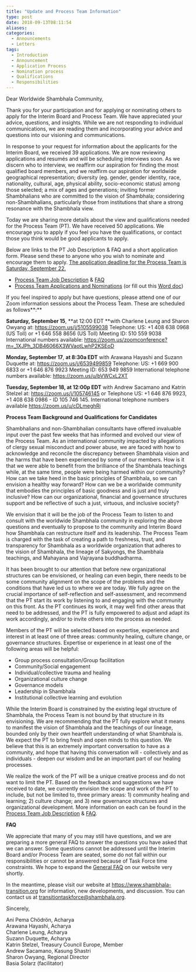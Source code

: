 ```yaml
---
title: "Update and Process Team Information"
type: post
date: 2018-09-13T08:11:54
aliases:
categories:
  - Announcements
  - Letters
tags:
  - Introduction
  - Announcement
  - Application Process
  - Nomination process
  - Qualifications
  - Responsibilities
---
```


Dear Worldwide Shambhala Community,

Thank you for your participation and for applying or nominating others to apply for the Interim Board and Process Team. We have appreciated your advice, questions, and insights. While we are not responding to individual communications, we are reading them and incorporating your advice and questions into our visioning and communications.

In response to your request for information about the applicants for the Interim Board, we received 39 applications. We are now reviewing applications and resumés and will be scheduling interviews soon. As we discern who to interview, we reaffirm our aspiration for finding the most qualified board members, and we reaffirm our aspiration for worldwide geographical representation; diversity (eg. gender, gender identity, race, nationality, cultural, age, physical ability, socio-economic status) among those selected; a mix of ages and generations; inviting former Shambhalians who are committed to the vision of Shambhala; considering non-Shambhalians, particularly those from institutions that share a strong resonance with the Shambhala view.

Today we are sharing more details about the view and qualifications needed for the Process Team (PT). We have received 50 applications. We encourage you to apply if you feel you have the qualifications, or contact those you think would be good applicants to apply.

Below are links to the PT Job Description & FAQ and a short application form. Please send these to anyone who you wish to nominate and encourage them to apply. <span style="text-decoration:underline;">The application deadline for the Process Team is Saturday, September 22.</span>

*   [Process Team Job Description](https://www.shambhala-transition.org/blog/process-team-job-description/) & [FAQ](https://www.shambhala-transition.org/info/process-team-faq/)
*   [Process Team Applications and Nominations](https://goo.gl/forms/utiAwRQOjIOKhF7h2) (or fill out this [Word doc](https://shambhala-transition.org/NOMINATION%20AND%20APPLICATION%20FORM%20FOR%20PT.docx))

If you feel inspired to apply but have questions, please attend one of our Zoom information sessions about the Process Team. These are scheduled as follows**:**

**Saturday, September 15**, **at 12:00 EDT **with Charlene Leung and Sharon Owyang at: https://zoom.us/j/5105599038 Telephone: US: +1 408 638 0968 (US Toll) or +1 646 558 8656 (US Toll) Meeting ID: 510 559 9038 International numbers available: https://zoom.us/zoomconference?m=_1XJPh_3DB46066X3WVaotLwhP2KSEoD

**Monday, September 17**, **at 8:30a EDT** with Arawana Hayashi and Suzann Duquette at: https://zoom.us/j/6539499859  Telephone: US: +1 669 900 6833  or +1 646 876 9923  Meeting ID: 653 949 9859 International telephone numbers available: https://zoom.us/u/bVWCxL2XT

**Tuesday, September 18, at 12:00p EDT** with Andrew Sacamano and Katrin Stelzel at: https://zoom.us/j/105746145 or Telephone US: +1 646 876 9923,  +1 408 638 0986 - ID 105 746 145.  International telephone numbers available https://zoom.us/u/cDLmeghRi

**Process Team Background and Qualifications for Candidates**

Shambhalians and non-Shambhalian consultants have offered invaluable input over the past few weeks that has informed and evolved our view of the Process Team. As an international community impacted by allegations of clergy sexual misconduct and power abuse, we are faced with how to acknowledge and reconcile the discrepancy between Shambhala vision and the harms that have been experienced by some of our members. How is it that we were able to benefit from the brilliance of the Shambhala teachings while, at the same time, people were being harmed within our community? How can we take heed in the basic principles of Shambhala, so we can envision a healthy way forward? How can we be a worldwide community that embodies the principles of basic goodness and is just and truly inclusive? How can our organizational, financial and governance structures support and be reflective of such a just, virtuous, and inclusive society?

We envision that it will be the job of the Process Team to listen to and consult with the worldwide Shambhala community in exploring the above questions and eventually to propose to the community and Interim Board how Shambhala can restructure itself and its leadership. The Process Team is charged with the task of creating a path to freshness, trust, and transparency for Shambhala as a worldwide organization that adheres to the vision of Shambhala, the lineage of Sakyongs, the Shambhala teachings, and Mahayana and Vajrayana buddhadharma.

It has been brought to our attention that before new organizational structures can be envisioned, or healing can even begin, there needs to be some community alignment on the scope of the problems and the conditions that have led us to where we are today. We fully agree on the crucial importance of self-reflection and self-assessment, and recommend that the PT start its work by listening to and engaging with the community on this front. As the PT continues its work, it may well find other areas that need to be addressed, and the PT is fully empowered to adjust and adapt its work accordingly, and/or to invite others into the process as needed.

Members of the PT will be selected based on expertise, experience and interest in at least one of three areas: community healing, culture change, or governance structures. Expertise or experience in at least one of the following areas will be helpful:

*   Group process consultation/Group facilitation
*   Community/Social engagement
*   Individual/collective trauma and healing
*   Organizational culture change
*   Governance models
*   Leadership in Shambhala
*   Institutional collective learning and evolution

While the Interim Board is constrained by the existing legal structure of Shambhala, the Process Team is not bound by that structure in its envisioning. We are recommending that the PT fully explore what it means to manifest the vision of Shambhala and the teachings of our lineage, bounded only by their own heartfelt understanding of what Shambhala is. We expect the PT to bring fresh and open minds to this question. We believe that this is an extremely important conversation to have as a community, and hope that having this conversation will - collectively and as individuals - deepen our wisdom and be an important part of our healing processes.

We realize the work of the PT will be a unique creative process and do not want to limit the PT. Based on the feedback and suggestions we have received to date, we currently envision the scope and work of the PT to include, but not be limited to, three primary areas: 1) community healing and learning; 2) culture change; and 3) new governance structures and organizational development. More information on each can be found in the [Process Team Job Description](https://www.shambhala-transition.org/blog/process-team-job-description/) & [FAQ](https://www.shambhala-transition.org/info/process-team-faq/).

**FAQ**

We appreciate that many of you may still have questions, and we are preparing a more general FAQ to answer the questions you have asked that we can answer. Some questions cannot be addressed until the Interim Board and/or Process Team are seated, some do not fall within our responsibilities or cannot be answered because of Task Force time constraints. We hope to expand the [General FAQ](https://www.shambhala-transition.org/info/general-faq/) on our website very shortly.

In the meantime, please visit our website at  https://www.shambhala-transition.org for information, new developments, and discussion. You can contact us at [transitiontaskforce@shambhala.org](mailto:transitiontaskforce@shambhala.org).

Sincerely,

Ani Pema Chödrön, Acharya\
Arawana Hayashi, Acharya\
Charlene Leung, Acharya\
Suzann Duquette, Acharya\
Katrin Stelzel, Treasury Council Europe, Member\
Andrew Sacamano, Kasung Shastri\
Sharon Owyang, Regional Director\
Basia Solarz (facilitator)


